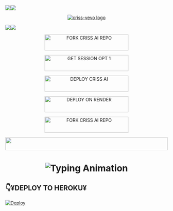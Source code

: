 <a><img src='https://i.imgur.com/LyHic3i.gif'/></a><a><img src='https://i.imgur.com/LyHic3i.gif'/></a>

<p align="center">
  <a href="https://github.com/criss-vevo">
    <img alt="criss-vevo logo"  src="https://res.cloudinary.com/dgy2dutjs/image/upload/v1751624587/url.crissvevo.co.tz/IMG_2353_fze42l.jpg">
  </a>
</p>

<a><img src='https://i.imgur.com/LyHic3i.gif'/></a><a><img src='https://i.imgur.com/LyHic3i.gif'/></a>

<p align="center">
  <a href="https://github.com/criss-vevo/CRISS-AI/fork">
    <img title="FORK CRISS AI REPO" src="https://img.shields.io/badge/📁_FORK_CRISS_AI_REPO-000000?style=for-the-badge&logo=files&logoColor=white&color=FFA500" width="260" height="50"/>
  </a>
  </p>

<!-- Action Buttons -->
<p align="center">
  <a href="https://session.crissvevo.co.tz">
    <img title="GET SESSION OPT 1" src="https://img.shields.io/badge/🔑_GET_CRISS_AI_SESSION-000000?style=for-the-badge&logo=quantum&logoColor=white&color=skyblue" width="260" height="50"/>
  </a>
</p>

<p align="center">
  <a href="https://criss-ai.vercel.app">
    <img title="DEPLOY CRISS AI" src="https://img.shields.io/badge/🚀_DEPLOY_ON_HEROKU-000000?style=for-the-badge&logo=heroku&logoColor=white&color=FF00FF" width="260" height="50"/>
  </a>
</p>




<p align="center">
  <a href="https://deploy-on-render-alpha.vercel.app">
    <img title="DEPLOY ON RENDER" src="https://img.shields.io/badge/🚀_DEPLOY_ON_RENDER-000000?style=for-the-badge&logo=render&logoColor=white&color=61DAFB" width="260" height="50"/>
  </a>
</p>

<p align="center">
  <a href="https://www.crissvevo.co.tz">
    <img title="FORK CRISS AI REPO" src="https://img.shields.io/badge/PROMOTE_YOUR_CHANNEL-000000?style=for-the-badge&logo=files&logoColor=white&color=FFA500" width="260" height="50"/>
  </a>
  </p>


<p align="center">
  <img src="https://i.imgur.com/dBaSKWF.gif" height="40" width="100%">

<h1 align="center">
  <img src="https://readme-typing-svg.herokuapp.com?font=Fira+Code&size=25&duration=3000&color=00FF00&background=000000&center=true&vCenter=true&width=600&lines=⚡+CRISS+AI;🔥+The+Most+Powerful+WhatsApp+Bot;💻+Crafted+by+Criss+Vevo;🚀+Next-Gen+Ai+Technology;🌈+Fast+⚡+Secure+🔒+Reliable+✅" alt="Typing Animation">
</h1>

## 👇¥DEPLOY TO HEROKU¥

[![Deploy](https://www.herokucdn.com/deploy/button.svg)](https://heroku.com/deploy?template=https://github.com/humphreymbise/queen_faith47-md)
